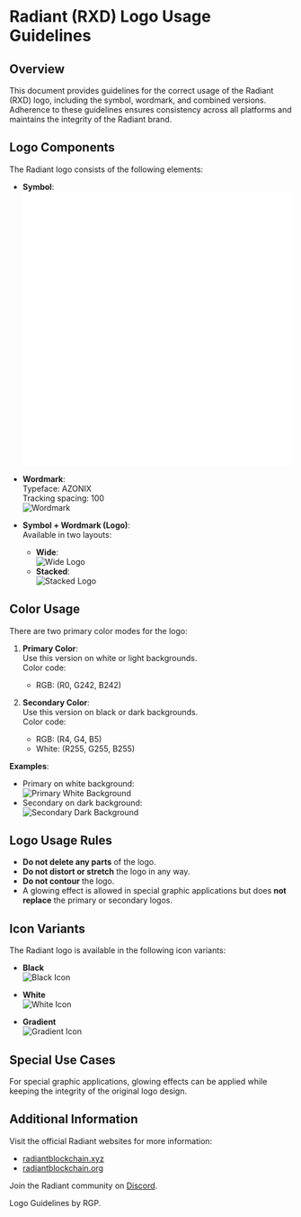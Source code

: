 # Radiant (RXD) Logo Usage Guidelines

## Overview

This document provides guidelines for the correct usage of the Radiant (RXD) logo, including the symbol, wordmark, and combined versions. Adherence to these guidelines ensures consistency across all platforms and maintains the integrity of the Radiant brand.

## Logo Components

The Radiant logo consists of the following elements:

- **Symbol**:  
  ![](./R_White_Logo.png)

- **Wordmark**:  
  Typeface: AZONIX  
  Tracking spacing: 100  
  ![Wordmark](path/to/wordmark.png)

- **Symbol + Wordmark (Logo)**:  
  Available in two layouts:  
  - **Wide**:  
    ![Wide Logo](path/to/wide_logo.png)  
  - **Stacked**:  
    ![Stacked Logo](path/to/stacked_logo.png)

## Color Usage

There are two primary color modes for the logo:

1. **Primary Color**:  
   Use this version on white or light backgrounds.  
   Color code:  
   - RGB: (R0, G242, B242)

2. **Secondary Color**:  
   Use this version on black or dark backgrounds.  
   Color code:  
   - RGB: (R4, G4, B5)  
   - White: (R255, G255, B255)

**Examples**:  
- Primary on white background:  
  ![Primary White Background](path/to/primary_white_bg.png)  
- Secondary on dark background:  
  ![Secondary Dark Background](path/to/secondary_dark_bg.png)

## Logo Usage Rules

- **Do not delete any parts** of the logo.  
- **Do not distort or stretch** the logo in any way.  
- **Do not contour** the logo.  
- A glowing effect is allowed in special graphic applications but does **not replace** the primary or secondary logos.

## Icon Variants

The Radiant logo is available in the following icon variants:

- **Black**  
  ![Black Icon](path/to/black_icon.png)

- **White**  
  ![White Icon](path/to/white_icon.png)

- **Gradient**  
  ![Gradient Icon](path/to/gradient_icon.png)

## Special Use Cases

For special graphic applications, glowing effects can be applied while keeping the integrity of the original logo design.

## Additional Information

Visit the official Radiant websites for more information:

- [radiantblockchain.xyz](https://radiantblockchain.xyz/)
- [radiantblockchain.org](https://radiantblockchain.org/)

Join the Radiant community on [Discord](https://discord.gg/radiantblockchain).

Logo Guidelines by RGP.
